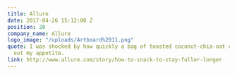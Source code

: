 ```yaml
---
title: Allure
date: 2017-04-26 15:12:00 Z
position: 20
company_name: Allure
logo_image: "/uploads/Artboard%2011.png"
quote: I was shocked by how quickly a bag of toasted coconut-chia-oat clusters knocked
  out my appetite.
link: http://www.allure.com/story/how-to-snack-to-stay-fuller-longer
---
```


